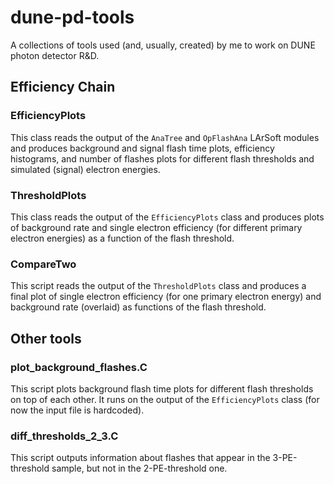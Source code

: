 # dune-pd-tools
A collections of tools used (and, usually, created) by me to work on DUNE photon detector R&amp;D.

## Efficiency Chain

### EfficiencyPlots
This class reads the output of the `AnaTree` and `OpFlashAna` LArSoft modules
and produces background and signal flash time plots, efficiency histograms, and number of flashes plots
for different flash thresholds and simulated (signal) electron energies.

### ThresholdPlots
This class reads the output of the `EfficiencyPlots` class and produces plots
of background rate and single electron efficiency (for different primary electron energies)
as a function of the flash threshold.

### CompareTwo
This script reads the output of the `ThresholdPlots` class
and produces a final plot of single electron efficiency (for one primary electron energy)
and background rate (overlaid) as functions of the flash threshold.

## Other tools

### plot\_background\_flashes.C
This script plots background flash time plots for different flash thresholds on top of each other.
It runs on the output of the `EfficiencyPlots` class (for now the input file is hardcoded).

### diff\_thresholds\_2\_3.C
This script outputs information about flashes that appear in the 3-PE-threshold sample, but not in the 2-PE-threshold one.
